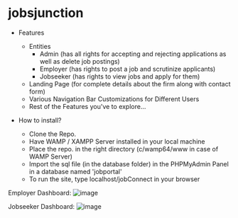 # jobsjunction

- Features
  - Entities
    - Admin (has all rights for accepting and rejecting applications as well as delete job postings)
    - Employer (has rights to post a job and scrutinize applicants)
    - Jobseeker (has rights to view jobs and apply for them)
  - Landing Page (for complete details about the firm along with contact form)
  - Various Navigation Bar Customizations for Different Users
  - Rest of the Features you've to explore...
  
- How to install?
  - Clone the Repo.
  - Have WAMP / XAMPP Server installed in your local machine
  - Place the repo. in the right directory (c/wamp64/www in case of WAMP Server)
  - Import the sql file (in the database folder) in the PHPMyAdmin Panel in a database named 'jobportal'
  - To run the site, type localhost/jobConnect in your browser
  


Employer Dashboard:
![image](https://user-images.githubusercontent.com/83655913/233123671-769dda2a-27b1-4fc0-a33e-a7c4da309773.png)

Jobseeker Dashboard:
![image](https://user-images.githubusercontent.com/83655913/233124233-1497c8b8-16b8-4d0f-9bf4-8e9d330ef958.png)

